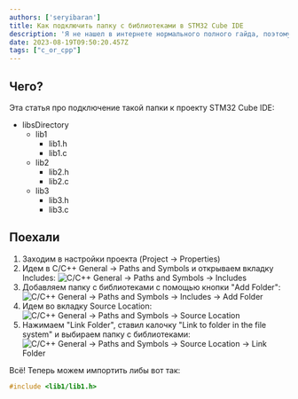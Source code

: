 ```yaml
---
authors: ['seryibaran']
title: Как подключить папку с библиотеками в STM32 Cube IDE
description: 'Я не нашел в интернете нормального полного гайда, поэтому вот.'
date: 2023-08-19T09:50:20.457Z
tags: ["c_or_cpp"]
---
```


## Чего?

Эта статья про подключение такой папки к проекту STM32 Cube IDE:

- libsDirectory
  - lib1
    - lib1.h
    - lib1.c
  - lib2
    - lib2.h
    - lib2.c
  - lib3
    - lib3.h
    - lib3.c

## Поехали

1. Заходим в настройки проекта (Project -> Properties)
2. Идем в C/C++ General -> Paths and Symbols и открываем вкладку Includes:
   ![C/C++ General -> Paths and Symbols -> Includes](/uploads/how-to-connect-dir-with-libs-in-stm32-cube-ide/project-properties-paths.png)
3. Добавляем папку с библиотеками с помощью кнопки "Add Folder":
   ![C/C++ General -> Paths and Symbols -> Includes -> Add Folder](/uploads/how-to-connect-dir-with-libs-in-stm32-cube-ide/project-properties-paths-add-lib.png)
4. Идем во вкладку Source Location:
   ![C/C++ General -> Paths and Symbols -> Source Location](/uploads/how-to-connect-dir-with-libs-in-stm32-cube-ide/project-properties-paths-source.png)
5. Нажимаем "Link Folder", ставил калочку "Link to folder in the file system" и выбираем папку с библиотеками:
   ![C/C++ General -> Paths and Symbols -> Source Location -> Link Folder](/uploads/how-to-connect-dir-with-libs-in-stm32-cube-ide/project-properties-paths-source-add-lib.png)

Всё! Теперь можем импортить либы вот так:

```c
#include <lib1/lib1.h>
```
